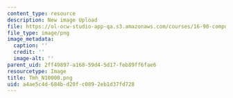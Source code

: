 ```yaml
---
content_type: resource
description: New image Upload
file: https://ol-ocw-studio-app-qa.s3.amazonaws.com/courses/16-90-computational-methods-in-aerospace-engineering-spring-2014/a4ae5c4d684bd20fc0892eb1d37fd728_Tmh_N10000.png
file_type: image/png
image_metadata:
  caption: ''
  credit: ''
  image-alt: ''
parent_uid: 2ff49897-a168-59d4-5d17-feb89ff6fae6
resourcetype: Image
title: Tmh_N10000.png
uid: a4ae5c4d-684b-d20f-c089-2eb1d37fd728
---
```

